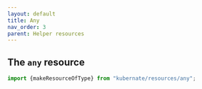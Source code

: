 ```yaml
---
layout: default
title: Any
nav_order: 3
parent: Helper resources
---
```


## The **`any`** resource

```typescript
import {makeResourceOfType} from "kubernate/resources/any";
```
